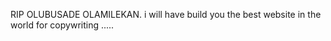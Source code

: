 RIP OLUBUSADE OLAMILEKAN. i will have build you the best website in the world for copywriting .....
